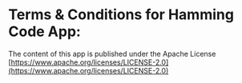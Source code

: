 # Terms & Conditions for Hamming Code App:


The content of this app is published under the Apache License [https://www.apache.org/licenses/LICENSE-2.0](https://www.apache.org/licenses/LICENSE-2.0)

